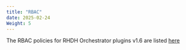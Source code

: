 ```yaml
---
title: "RBAC"
date: 2025-02-24
Weight: 5
---
```

The RBAC policies for RHDH Orchestrator plugins v1.6 are listed [here](https://github.com/redhat-developer/rhdh-plugins/blob/orchestrator-1.6/workspaces/orchestrator/docs/Permissions.md)
